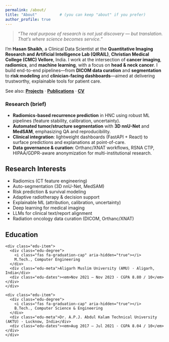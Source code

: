 ```yaml
---
permalink: /about/
title: "About"          # (you can keep "about" if you prefer)
author_profile: true
---
```


> *“The real purpose of research is not just discovery — but translation. That’s where science becomes service.”*

I’m **Hasan Shaikh**, a Clinical Data Scientist at the **Quantitative Imaging Research and Artificial Intelligence Lab (QIRAIL)**, **Christian Medical College (CMC) Vellore**, India. I work at the intersection of **cancer imaging**, **radiomics**, and **machine learning**, with a focus on **head & neck cancer**. I build end-to-end pipelines—from **DICOM data curation** and **segmentation** to **risk modeling** and **clinician-facing dashboards**—aimed at delivering trustworthy, explainable tools for patient care.

See also: **[Projects](/portfolio/)** · **[Publications](/publications/)** · **[CV](/cv/)**

### Research (brief)
- **Radiomics-based recurrence prediction** in HNC using robust ML pipelines (feature stability, calibration, uncertainty).
- **Automated tumor/structure segmentation** with **3D nnU-Net** and **MedSAM**, emphasizing QA and reproducibility.
- **Clinical integration**: lightweight dashboards (FastAPI + React) to surface predictions and explanations at point-of-care.
- **Data governance & curation**: Orthanc/XNAT workflows, RSNA CTP, HIPAA/GDPR-aware anonymization for multi-institutional research.

<!-- Two-column: Research Interests (left) • Education (right) -->
<div class="about-two-col">

  <section class="col">
    <h2 class="section-title">Research Interests</h2>
    <ul class="bullet-xl">
      <li>Radiomics (CT feature engineering)</li>
      <li>Auto-segmentation (3D nnU-Net, MedSAM)</li>
      <li>Risk prediction & survival modeling</li>
      <li>Adaptive radiotherapy & decision support</li>
      <li>Explainable ML (attribution, calibration, uncertainty)</li>
      <li>Deep learning for medical imaging</li>
      <li>LLMs for clinical text/report alignment</li>
      <li>Radiation oncology data curation (DICOM, Orthanc/XNAT)</li>
    </ul>
  </section>

  <section class="col">
    <h2 class="section-title">Education</h2>

    <div class="edu-item">
      <div class="edu-degree">
        <i class="fas fa-graduation-cap" aria-hidden="true"></i>
        M.Tech., Computer Engineering
      </div>
      <div class="edu-meta">Aligarh Muslim University (AMU) · Aligarh, India</div>
      <div class="edu-dates"><em>Nov 2021 – Nov 2023 · CGPA 8.80 / 10</em></div>
    </div>

    <div class="edu-item">
      <div class="edu-degree">
        <i class="fas fa-graduation-cap" aria-hidden="true"></i>
        B.Tech., Computer Science & Engineering
      </div>
      <div class="edu-meta">Dr. A.P.J. Abdul Kalam Technical University (AKTU) · Lucknow, India</div>
      <div class="edu-dates"><em>Aug 2017 – Jul 2021 · CGPA 8.04 / 10</em></div>
    </div>
  </section>

</div>
